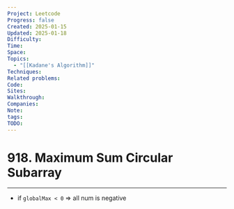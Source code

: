 ```yaml
---
Project: Leetcode
Progress: false
Created: 2025-01-15
Updated: 2025-01-18
Difficulty: 
Time: 
Space: 
Topics:
  - "[[Kadane's Algorithm]]"
Techniques: 
Related problems: 
Code: 
Sites: 
Walkthrough: 
Companies: 
Note: 
tags: 
TODO: 
---
```

# 918. Maximum Sum Circular Subarray
---
- if `globalMax < 0` => all num is negative
